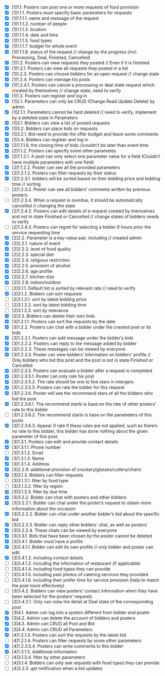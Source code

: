 - [x] [1]1.1.  Posters can post one or more requests of food provision  
- [x] [1]1.1.1.  Posters must specify basic parameters for requests  
- [x] [1]1.1.1.1.  name and message of the request  
- [x] [1]1.1.1.2.  number of people  
- [x] [1]1.1.1.3.  location  
- [x] [1]1.1.1.4.  date and time  
- [x] [1]1.1.1.5.  food types  
- [x] [1]1.1.1.7.  budget for whole event  
- [x] [1]1.1.1.8.  status of the request // change by the progress (incl. Processing, Deal, Finished, Cancelled)  
- [x] [1]1.2.  Posters can view requests they posted // Even if it is finished  
- [x] [1]1.2.1.  Posters can view all requests they posted in a list  
- [x] [1]1.2.3.  Posters can choose bidders for an open request // change state  
- [x] [1]1.2.4.  Posters can manage his posts  
- [x] [1]1.2.4.1.  Posters can cancel a processing or deal state request which created by themselves // change state, need to verify  
- [x] [1]1.3.  Posters can register and log in  
- [x] [1]2.1.  Parameters can only be CRUD (Change Read Update Delete) by admin  
- [x] [1]2.1.1.  Parameters cannot be hard deleted // need to verify, implement by a deleted state in Parameters  
- [x] [1]3.1.  Bidders can view a list of posted requests  
- [x] [1]3.2.  Bidders can place bids on requests  
- [x] [1]3.2.1.  Bid need to provide the offer budget and leave some comments  
- [x] [1]3.4.  Bidders can register and log in  
- [x] [2]1.1.1.6.  the closing time of bids //couldn’t be later than event time  
- [x] [2]1.1.2.  Posters can specify some other parametes  
- [x] [2]1.1.2.1.  A post can only select one parameter value for a field (Couldn’t have multiple parameters with one field)  
- [x] [2]1.1.2.2.  Poster can see all the provided parameters  
- [x] [2]1.2.1.2.  Posters can filter requests by their status  
- [x] [2]1.2.3.1.  bidders will be sorted based on their bidding price and bidding time // sorting  
- [ ] [2]1.2.3.2.  Poster can see all bidders’ comments written by previous posters.  
- [ ] [2]1.2.3.4.  When a request is overdue, it should be automatically cancelled // changing the state  
- [x] [2]1.2.4.2.  Posters can edit details of a request created by themselves and not in state Finished or Cancelled // change states of bidders needs to verify  
- [ ] [2]1.2.4.3.  Posters can regret for selecting a bidder 6 hours prior the service requesting time  
- [x] [2]2.2.  Parameter is a key-value pair, including // created admin  
- [x] [2]2.2.1.  nature of event  
- [x] [2]2.2.2.  level of food quality  
- [x] [2]2.2.3.  special diet  
- [x] [2]2.2.4.  religious restriction  
- [x] [2]2.2.5.  provision of alcohol  
- [x] [2]2.2.6.  age profile  
- [x] [2]2.2.7.  kitchen size  
- [x] [2]2.2.8.  indoor/outdoor  
- [ ] [2]3.1.1.  Default list is sorted by relevant rate // need to verify  
- [x] [2]3.1.2.  Bidders can sort requests  
- [ ] [2]3.1.2.1.  sort by latest bidding price  
- [ ] [2]3.1.2.2.  sort by latest bidding time  
- [ ] [2]3.1.2.3.  sort by relevance  
- [x] [2]3.3.  Bidders can delete their own bids  
- [x] [3]1.2.1.1.  Posters can sort the requests by the date  
- [x] [3]1.2.2.  Posters can chat with a bidder under the created post or its bids  
- [x] [3]1.2.2.1.  Posters can add message under the bidder’s bids  
- [x] [3]1.2.2.2.  Posters can reply to the message added by bidder  
- [x] [3]1.2.2.3.  These messages can be viewed by everyone  
- [x] [3]1.2.3.3.  Poster can view bidders’ information on bidders’ profile // Only bidders who bid this post and the post is not in state Finished or Cancelled  
- [x] [3]1.2.3.5.  Posters can evaluate a bidder after a request is completed  
- [x] [3]1.2.3.5.1.  Poster can only rate his post  
- [x] [3]1.2.3.5.2.  The rate should be one to five stars in intergers  
- [x] [3]1.2.3.5.3.  Posters can rate the bidder for this request  
- [x] [3]1.2.3.6.  Poster will see the recommend stars of all the bidders who bid the post.  
- [x] [3]1.2.3.6.1.  The recommend starts is base on the rate of other posters’ rate to this bidder  
- [ ] [3]1.2.3.6.2.  The recommend starts is base on the parameters of this posts.  
- [x] [3]1.2.3.6.3.  Appear 0 rate if these rules are not applied, such as there’s no rate to this bidder, this bidder has done nothing about the given parameter of this post.  
- [x] [3]1.3.1.  Posters can edit and provide contact details  
- [x] [3]1.3.1.1.  Phone number  
- [ ] [3]1.3.1.2.  Email  
- [x] [3]1.3.1.3.  Name  
- [x] [3]1.3.1.4.  Address  
- [x] [3]2.2.9.  additional provision of crockery/glasses/cutlery/chairs  
- [x] [3]3.1.3.  Bidders can filter requests  
- [ ] [3]3.1.3.1.  filter by food type  
- [ ] [3]3.1.3.2.  filter by region  
- [x] [3]3.1.3.3.  filter by due time  
- [x] [3]3.2.2.  Bidder can chat with posters and other bidders  
- [x] [3]3.2.2.1.  Bidder can chat under the poster’s request to obtain more information about the occasion  
- [x] [3]3.2.2.2.  Bidder can chat under another bidder’s bid about the specific bid  
- [x] [3]3.2.2.3.  Bidder can reply other bidders’ chat, as well as posters’  
- [x] [3]3.2.2.4.  These chats can be viewed by everyone  
- [x] [3]3.3.1.  Bids that have been chosen by the poster cannot be deleted  
- [x] [3]3.4.1.  Bidder must have a profile  
- [x] [3]3.4.1.1.  Bidder can edit its own profile // only bidder and poster can edit  
- [x] [3]3.4.1.2.  including contact details  
- [ ] [3]3.4.1.3.  including the information of restaurant (if applicable)  
- [ ] [3]3.4.1.4.  including food types they can provide  
- [ ] [3]3.4.1.5.  including past photos of catering services they provided  
- [ ] [3]3.4.1.6.  including their prefer time for service provision (help to match the post more effectively)  
- [ ] [3]3.4.2.  Bidders can view posters’ contact information when they have been selected for the posters’ requests  
- [ ] [3]3.4.2.1.  Only can vidw the detail at Deal state of the corresponding post  
- [x] [3]4.1.  Admin can log into a system different from bidder and poster  
- [x] [3]4.2.  Admin can delete the account of bidders and posters  
- [x] [3]4.3.  Admin can CRUD all Post and Bid  
- [x] [3]4.4.  Admin can CRUD all Parameters  
- [x] [4]1.2.1.3.  Posters can sort the requests by the latest bid  
- [ ] [4]1.2.1.4.  Posters can filter requests by some other parameters  
- [x] [4]1.2.3.5.4.  Posters can write comments to this bidder  
- [x] [4]1.3.1.5.  Additional information  
- [ ] [4]3.1.3.4.  filter by other parameters  
- [ ] [4]3.1.4.  Bidders can only see requests with food types they can provide  
- [ ] [4]3.2.3.  get notification when a bid updates  
